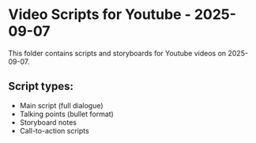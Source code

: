 # Video Scripts for Youtube - 2025-09-07

This folder contains scripts and storyboards for Youtube videos on 2025-09-07.

## Script types:
- Main script (full dialogue)
- Talking points (bullet format)
- Storyboard notes
- Call-to-action scripts
